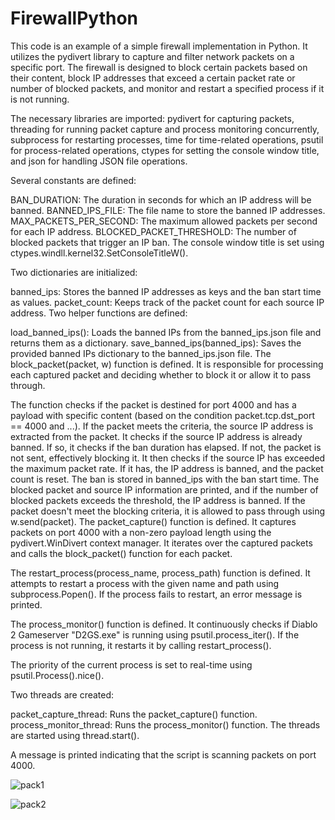 # FirewallPython

This code is an example of a simple firewall implementation in Python. It utilizes the pydivert library to capture and filter network packets on a specific port. The firewall is designed to block certain packets based on their content, block IP addresses that exceed a certain packet rate or number of blocked packets, and monitor and restart a specified process if it is not running.

The necessary libraries are imported: pydivert for capturing packets, threading for running packet capture and process monitoring concurrently, subprocess for restarting processes, time for time-related operations, psutil for process-related operations, ctypes for setting the console window title, and json for handling JSON file operations.

Several constants are defined:

BAN_DURATION: The duration in seconds for which an IP address will be banned.
BANNED_IPS_FILE: The file name to store the banned IP addresses.
MAX_PACKETS_PER_SECOND: The maximum allowed packets per second for each IP address.
BLOCKED_PACKET_THRESHOLD: The number of blocked packets that trigger an IP ban.
The console window title is set using ctypes.windll.kernel32.SetConsoleTitleW().

Two dictionaries are initialized:

banned_ips: Stores the banned IP addresses as keys and the ban start time as values.
packet_count: Keeps track of the packet count for each source IP address.
Two helper functions are defined:

load_banned_ips(): Loads the banned IPs from the banned_ips.json file and returns them as a dictionary.
save_banned_ips(banned_ips): Saves the provided banned IPs dictionary to the banned_ips.json file.
The block_packet(packet, w) function is defined. It is responsible for processing each captured packet and deciding whether to block it or allow it to pass through.

The function checks if the packet is destined for port 4000 and has a payload with specific content (based on the condition packet.tcp.dst_port == 4000 and ...).
If the packet meets the criteria, the source IP address is extracted from the packet.
It checks if the source IP address is already banned. If so, it checks if the ban duration has elapsed. If not, the packet is not sent, effectively blocking it.
It then checks if the source IP has exceeded the maximum packet rate. If it has, the IP address is banned, and the packet count is reset. The ban is stored in banned_ips with the ban start time.
The blocked packet and source IP information are printed, and if the number of blocked packets exceeds the threshold, the IP address is banned.
If the packet doesn't meet the blocking criteria, it is allowed to pass through using w.send(packet).
The packet_capture() function is defined. It captures packets on port 4000 with a non-zero payload length using the pydivert.WinDivert context manager. It iterates over the captured packets and calls the block_packet() function for each packet.

The restart_process(process_name, process_path) function is defined. It attempts to restart a process with the given name and path using subprocess.Popen(). If the process fails to restart, an error message is printed.

The process_monitor() function is defined. It continuously checks if Diablo 2 Gameserver "D2GS.exe" is running using psutil.process_iter(). If the process is not running, it restarts it by calling restart_process().

The priority of the current process is set to real-time using psutil.Process().nice().

Two threads are created:

packet_capture_thread: Runs the packet_capture() function.
process_monitor_thread: Runs the process_monitor() function.
The threads are started using thread.start().

A message is printed indicating that the script is scanning packets on port 4000.

![pack1](https://github.com/jcerutti/PythonFirewallD2GS/assets/20859048/e60a2b1e-ab7e-46ee-9aa9-b6686d2c2968)

![pack2](https://github.com/jcerutti/PythonFirewallD2GS/assets/20859048/d4f73b0f-5678-44c4-81de-aac4c9bde0b8)


